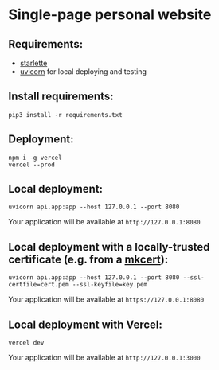 # Single-page personal website

## Requirements:
- <a href="https://github.com/encode/starlette">starlette<a>
- <a href="https://github.com/encode/uvicorn">uvicorn</a> for local deploying and testing

## Install requirements:
```shell
pip3 install -r requirements.txt
```

## Deployment:
```shell
npm i -g vercel
vercel --prod
```

## Local deployment:
```shell
uvicorn api.app:app --host 127.0.0.1 --port 8080
```
Your application will be available at `http://127.0.0.1:8080`

## Local deployment with a locally-trusted certificate (e.g. from a <a href="https://github.com/FiloSottile/mkcert">mkcert</a>):
```shell 
uvicorn api.app:app --host 127.0.0.1 --port 8080 --ssl-certfile=cert.pem --ssl-keyfile=key.pem
```
Your application will be available at `https://127.0.0.1:8080`

## Local deployment with Vercel:
```shell
vercel dev
```
Your application will be available at `http://127.0.0.1:3000`